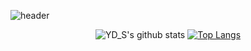 ![header](https://capsule-render.vercel.app/api?height=350&text=Wellcome&desc=YD_S%27s%20github%20profile&type=waving&color=gradient&descAlign=62&animation=fadeIn)

 <div align=center> 
 
 ![YD_S's github stats](https://github-readme-stats.vercel.app/api?username=song011794&show_icons=true)
 [![Top Langs](https://github-readme-stats.vercel.app/api/top-langs/?username=song011794&layout=compact)](https://github.com/metleeha)
 
</div>

 

<!--
### Hi there 👋
**song011794/song011794** is a ✨ _special_ ✨ repository because its `README.md` (this file) appears on your GitHub profile.

Here are some ideas to get you started:

- 🔭 I’m currently working on ...
- 🌱 I’m currently learning ...
- 👯 I’m looking to collaborate on ...
- 🤔 I’m looking for help with ...
- 💬 Ask me about ...
- 📫 How to reach me: ...
- 😄 Pronouns: ...
- ⚡ Fun fact: ...
-->
